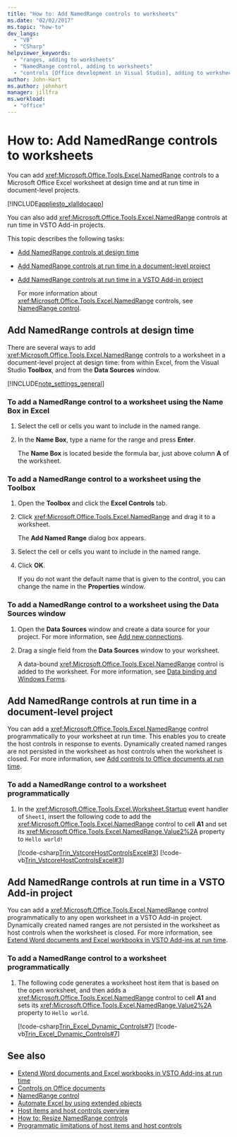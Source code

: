 ```yaml
---
title: "How to: Add NamedRange controls to worksheets"
ms.date: "02/02/2017"
ms.topic: "how-to"
dev_langs:
  - "VB"
  - "CSharp"
helpviewer_keywords:
  - "ranges, adding to worksheets"
  - "NamedRange control, adding to worksheets"
  - "controls [Office development in Visual Studio], adding to worksheets"
author: John-Hart
ms.author: johnhart
manager: jillfra
ms.workload:
  - "office"
---
```

# How to: Add NamedRange controls to worksheets
  You can add <xref:Microsoft.Office.Tools.Excel.NamedRange> controls to a Microsoft Office Excel worksheet at design time and at run time in document-level projects.

 [!INCLUDE[appliesto_xlalldocapp](../vsto/includes/appliesto-xlalldocapp-md.md)]

 You can also add <xref:Microsoft.Office.Tools.Excel.NamedRange> controls at run time in VSTO Add-in projects.

 This topic describes the following tasks:

- [Add NamedRange controls at design time](#designtime)

- [Add NamedRange controls at run time in a document-level project](#runtimedoclevel)

- [Add NamedRange controls at run time in a VSTO Add-in project](#runtimeaddin)

  For more information about <xref:Microsoft.Office.Tools.Excel.NamedRange> controls, see [NamedRange control](../vsto/namedrange-control.md).

## <a name="designtime"></a> Add NamedRange controls at design time
 There are several ways to add <xref:Microsoft.Office.Tools.Excel.NamedRange> controls to a worksheet in a document-level project at design time: from within Excel, from the Visual Studio **Toolbox**, and from the **Data Sources** window.

 [!INCLUDE[note_settings_general](../sharepoint/includes/note-settings-general-md.md)]

### To add a NamedRange control to a worksheet using the Name Box in Excel

1. Select the cell or cells you want to include in the named range.

2. In the **Name Box**, type a name for the range and press **Enter**.

     The **Name Box** is located beside the formula bar, just above column **A** of the worksheet.

### To add a NamedRange control to a worksheet using the Toolbox

1. Open the **Toolbox** and click the **Excel Controls** tab.

2. Click <xref:Microsoft.Office.Tools.Excel.NamedRange> and drag it to a worksheet.

     The **Add Named Range** dialog box appears.

3. Select the cell or cells you want to include in the named range.

4. Click **OK**.

     If you do not want the default name that is given to the control, you can change the name in the **Properties** window.

### To add a NamedRange control to a worksheet using the Data Sources window

1. Open the **Data Sources** window and create a data source for your project. For more information, see [Add new connections](../data-tools/add-new-connections.md).

2. Drag a single field from the **Data Sources** window to your worksheet.

     A data-bound <xref:Microsoft.Office.Tools.Excel.NamedRange> control is added to the worksheet. For more information, see [Data binding and Windows Forms](/dotnet/framework/winforms/data-binding-and-windows-forms).

## <a name="runtimedoclevel"></a> Add NamedRange controls at run time in a document-level project
 You can add a <xref:Microsoft.Office.Tools.Excel.NamedRange> control programmatically to your worksheet at run time. This enables you to create the host controls in response to events. Dynamically created named ranges are not persisted in the worksheet as host controls when the worksheet is closed. For more information, see [Add controls to Office documents at run time](../vsto/adding-controls-to-office-documents-at-run-time.md).

### To add a NamedRange control to a worksheet programmatically

1. In the <xref:Microsoft.Office.Tools.Excel.Worksheet.Startup> event handler of `Sheet1`, insert the following code to add the <xref:Microsoft.Office.Tools.Excel.NamedRange> control to cell **A1** and set its <xref:Microsoft.Office.Tools.Excel.NamedRange.Value2%2A> property to `Hello world!`

     [!code-csharp[Trin_VstcoreHostControlsExcel#3](../vsto/codesnippet/CSharp/Trin_VstcoreHostControlsExcelCS/Sheet1.cs#3)]
     [!code-vb[Trin_VstcoreHostControlsExcel#3](../vsto/codesnippet/VisualBasic/Trin_VstcoreHostControlsExcelVB/Sheet1.vb#3)]

## <a name="runtimeaddin"></a> Add NamedRange controls at run time in a VSTO Add-in project
 You can add a <xref:Microsoft.Office.Tools.Excel.NamedRange> control programmatically to any open worksheet in a VSTO Add-in project. Dynamically created named ranges are not persisted in the worksheet as host controls when the worksheet is closed. For more information, see [Extend Word documents and Excel workbooks in VSTO Add-ins at run time](../vsto/extending-word-documents-and-excel-workbooks-in-vsto-add-ins-at-run-time.md).

### To add a NamedRange control to a worksheet programmatically

1. The following code generates a worksheet host item that is based on the open worksheet, and then adds a <xref:Microsoft.Office.Tools.Excel.NamedRange> control to cell **A1** and sets its <xref:Microsoft.Office.Tools.Excel.NamedRange.Value2%2A> property to `Hello world`.

     [!code-csharp[Trin_Excel_Dynamic_Controls#7](../vsto/codesnippet/CSharp/Trin_Excel_Dynamic_Controls/ThisAddIn.cs#7)]
     [!code-vb[Trin_Excel_Dynamic_Controls#7](../vsto/codesnippet/VisualBasic/Trin_Excel_Dynamic_Controls/ThisAddIn.vb#7)]

## See also
- [Extend Word documents and Excel workbooks in VSTO Add-ins at run time](../vsto/extending-word-documents-and-excel-workbooks-in-vsto-add-ins-at-run-time.md)
- [Controls on Office documents](../vsto/controls-on-office-documents.md)
- [NamedRange control](../vsto/namedrange-control.md)
- [Automate Excel by using extended objects](../vsto/automating-excel-by-using-extended-objects.md)
- [Host items and host controls overview](../vsto/host-items-and-host-controls-overview.md)
- [How to: Resize NamedRange controls](../vsto/how-to-resize-namedrange-controls.md)
- [Programmatic limitations of host items and host controls](../vsto/programmatic-limitations-of-host-items-and-host-controls.md)
